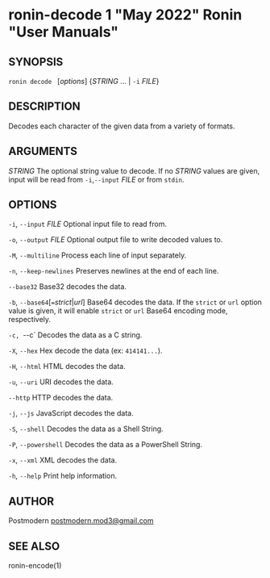 # ronin-decode 1 "May 2022" Ronin "User Manuals"

## SYNOPSIS

`ronin decode ` [*options*] {*STRING* ... \| `-i` *FILE*}

## DESCRIPTION

Decodes each character of the given data from a variety of formats.

## ARGUMENTS

*STRING*
  The optional string value to decode. If no *STRING* values are given,
  input will be read from `-i`,`--input` *FILE* or from `stdin`.

## OPTIONS

`-i`, `--input` *FILE*
  Optional input file to read from.

`-o`, `--output` *FILE*
  Optional output file to write decoded values to.

`-M`, `--multiline`
  Process each line of input separately.

`-n`, `--keep-newlines`
  Preserves newlines at the end of each line.

`--base32`
  Base32 decodes the data.

`-b`, `--base64`[`=`*strict*\|*url*]
  Base64 decodes the data. If the `strict` or `url` option value is given,
  it will enable `strict` or `url` Base64 encoding mode, respectively.

`-c, `--c`
  Decodes the data as a C string.

`-X`, `--hex`
  Hex decode the data (ex: `414141...`).

`-H`, `--html`
  HTML decodes the data.

`-u`, `--uri`
  URI decodes the data.

`--http`
  HTTP decodes the data.

`-j`, `--js`
  JavaScript decodes the data.

`-S`, `--shell`
  Decodes the data as a Shell String.

`-P`, `--powershell`
  Decodes the data as a PowerShell String.

`-x`, `--xml`
  XML decodes the data.

`-h`, `--help`
  Print help information.

## AUTHOR

Postmodern <postmodern.mod3@gmail.com>

## SEE ALSO

ronin-encode(1)
